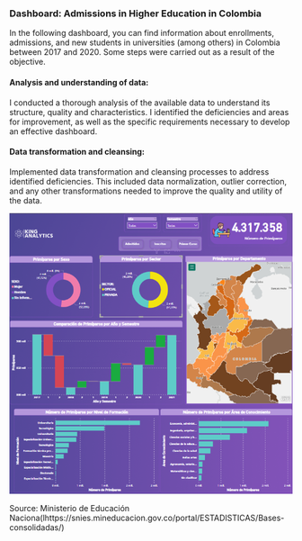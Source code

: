 ### Dashboard: Admissions in Higher Education in Colombia

In the following dashboard, you can find information about enrollments, admissions, and new students in universities (among others) in Colombia between 2017 and 2020.
Some steps were carried out as a result of the objective.

#### Analysis and understanding of data:
I conducted a thorough analysis of the available data to understand its structure, quality and characteristics. I identified the deficiencies and areas for improvement, as well as the specific requirements necessary to develop an effective dashboard.

#### Data transformation and cleansing:
Implemented data transformation and cleansing processes to address identified deficiencies. This included data normalization, outlier correction, and any other transformations needed to improve the quality and utility of the data.

<img src="https://github.com/Pking31/PowerBI_project/blob/main/imag/primerbi.png" alt="Texto alternativo">

Source: Ministerio de Educación Naciona(lhttps://snies.mineducacion.gov.co/portal/ESTADISTICAS/Bases-consolidadas/)

